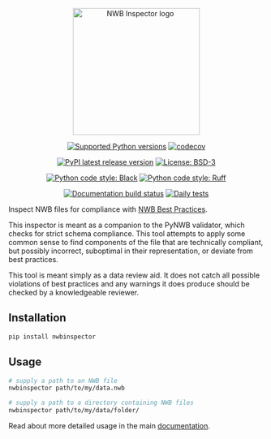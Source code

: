 <p align="center">
  <img src="https://raw.githubusercontent.com/neurodatawithoutborders/nwbinspector/dev/docs/logo/logo.png" width="250" alt="NWB Inspector logo"/>

  <p align="center">
    <a href="https://pypi.org/project/dandi_s3_log_parser/"><img alt="Supported Python versions" src="https://img.shields.io/pypi/pyversions/nwbinspector.svg"></a>
    <a href="https://codecov.io/github/CatalystNeuro/dandi_s3_log_parser?branch=main"><img alt="codecov" src="https://codecov.io/github/NeurodataWithoutBorders/nwbinspector/coverage.svg?branch=main"></a>
  </p>
  <p align="center">
    <a href="https://pypi.org/project/nwbinpsector/"><img alt="PyPI latest release version" src="https://badge.fury.io/py/nwbinspector.svg?id=py&kill_cache=1"></a>
    <a href="https://github.com/NeurodataWithoutBorders/nwbinspector/blob/dev/license.txt"><img alt="License: BSD-3" src="https://img.shields.io/pypi/l/nwbinspector.svg"></a>
  </p>
  <p align="center">
    <a href="https://github.com/psf/black"><img alt="Python code style: Black" src="https://img.shields.io/badge/python_code_style-black-000000.svg"></a>
    <a href="https://github.com/astral-sh/ruff"><img alt="Python code style: Ruff" src="https://img.shields.io/endpoint?url=https://raw.githubusercontent.com/astral-sh/ruff/main/assets/badge/v2.json"></a>
  </p>
  <p align="center">
    <a href="https://nwbinspector.readthedocs.io/"><img alt="Documentation build status" src="https://readthedocs.org/projects/nwbinspector/badge/?version=dev"></a>
    <a href="https://github.com/NeurodataWithoutBorders/nwbinspector/actions/workflows/dailies.yml/badge.svg"><img alt="Daily tests" src="https://github.com/NeurodataWithoutBorders/nwbinspector/actions/workflows/dailies.yml/badge.svg"></a>
  </p>
</p>

Inspect NWB files for compliance with [NWB Best Practices](https://nwbinspector.readthedocs.io/en/dev/best_practices/best_practices_index.html).

This inspector is meant as a companion to the PyNWB validator, which checks for strict schema compliance. This tool attempts to apply some common sense to find components of the file that are technically compliant, but possibly incorrect, suboptimal in their representation, or deviate from best practices.

This tool is meant simply as a data review aid. It does not catch all possible violations of best practices and any warnings it does produce should be checked by a knowledgeable reviewer.



## Installation

```bash
pip install nwbinspector
```



## Usage

```bash
# supply a path to an NWB file
nwbinspector path/to/my/data.nwb

# supply a path to a directory containing NWB files
nwbinspector path/to/my/data/folder/
```

Read about more detailed usage in the main [documentation](https://nwbinspector.readthedocs.io/en/dev/user_guide/user_guide_index.html).
